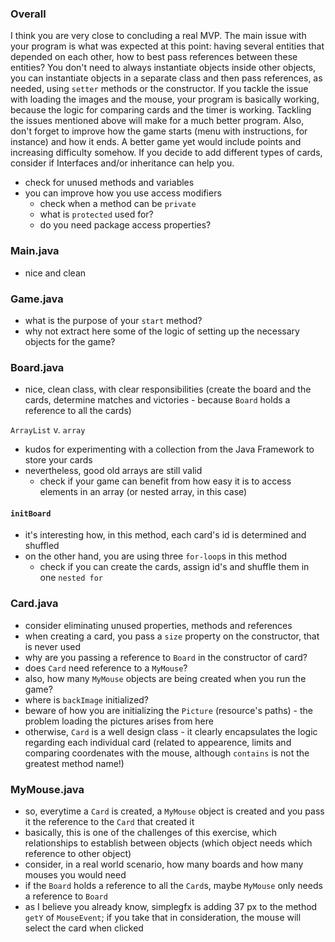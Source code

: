 ### Overall

I think you are very close to concluding a real MVP. The main issue with your program is what was expected at this point: having several entities that depended on each other, how to best pass references between these entities? You don't need to always instantiate objects inside other objects, you can instantiate objects in a separate class and then pass references, as needed, using `setter` methods or the constructor.
If you tackle the issue with loading the images and the mouse, your program is basically working, because the logic for comparing cards and the timer is working. Tackling the issues mentioned above will make for a much better program. Also, don't forget to improve how the game starts (menu with instructions, for instance) and how it ends.
A better game yet would include points and increasing difficulty somehow. If you decide to add different types of cards, consider if Interfaces and/or inheritance can help you.

- check for unused methods and variables
- you can improve how you use access modifiers
	- check when a method can be `private`
	- what is `protected` used for?
	- do you need package access properties?

### Main.java
- nice and clean

### Game.java
- what is the purpose of your `start` method?
- why not extract here some of the logic of setting up the necessary objects for the game?

### Board.java
- nice, clean class, with clear responsibilities (create the board and the cards, determine matches and victories - because `Board` holds a reference to all the cards)

`ArrayList` v. `array`
- kudos for experimenting with a collection from the Java Framework to store your cards
- nevertheless, good old arrays are still valid
	- check if your game can benefit from how easy it is to access elements in an array (or nested array, in this case)
#### `initBoard`
- it's interesting how, in this method, each card's id is determined and shuffled
- on the other hand, you are using three `for-loop`s in this method
	- check if you can create the cards, assign id's and shuffle them in one `nested for`

### Card.java
- consider eliminating unused properties, methods and references
- when creating a card, you pass a `size` property on the constructor, that is never used
- why are you passing a reference to `Board` in the constructor of card?
- does `Card` need reference to a `MyMouse`?
- also, how many `MyMouse` objects are being created when you run the game?
- where is `backImage` initialized?
- beware of how you are initializing the `Picture` (resource's paths) - the problem loading the pictures arises from here
- otherwise, `Card` is a well design class - it clearly encapsulates the logic regarding each individual card (related to appearence, limits and comparing coordenates with the mouse, although `contains` is not the greatest method name!)


### MyMouse.java
- so, everytime a `Card` is created, a `MyMouse` object is created and you pass it the reference to the `Card` that created it
- basically, this is one of the challenges of this exercise, which relationships to establish between objects (which object needs which reference to other object)
- consider, in a real world scenario, how many boards and how many mouses you would need
- if the `Board` holds a reference to all the `Card`s, maybe `MyMouse` only needs a reference to `Board`
- as I believe you already know, simplegfx is adding 37 px to the method `getY` of `MouseEvent`; if you take that in consideration, the mouse will select the card when clicked
